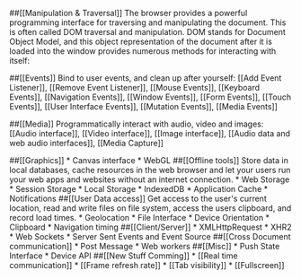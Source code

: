 ##[[Manipulation & Traversal]]
The browser provides a powerful programming interface for traversing and manipulating the document. This is often called DOM traversal and manipulation. DOM stands for Document Object Model, and this object representation of the document after it is loaded into the window provides numerous methods for interacting with itself: 

##[[Events]]
Bind to user events, and clean up after yourself: [[Add Event Listener]], [[Remove Event Listener]], [[Mouse Events]], [[Keyboard Events]], [[Navigation Events]], [[Window Events]], [[Form Events]], [[Touch Events]], [[User Interface Events]], [[Mutation Events]], [[Media Events]]

##[[Media]]
Programmatically interact with audio, video and images: [[Audio interface]], [[Video interface]], [[Image interface]], [[Audio data and web audio interfaces]], [[Media Capture]]

##[[Graphics]]
    * Canvas interface
    * WebGL
##[[Offline tools]]
Store data in local databases, cache resources in the web browser and let your users run your web apps and websites without an internet connection.
    * Web Storage
        * Session Storage
        * Local Storage
    * IndexedDB
    * Application Cache
    * Notifications
##[[User Data access]]
Get access to the user's current location, read and write files on file system, access the users clipboard, and record load times.
    * Geolocation
    * File Interface
    * Device Orientation
    * Clipboard
    * Navigation timing
##[[Client/Server]]
    * XMLHttpRequest
    * XHR2
    * Web Sockets
    * Server Sent Events and Event Source
##[[Cross Document communication]]
    * Post Message
    * Web workers
##[[Misc]]
    * Push State Interface
    * Device API
##[[New Stuff Comming]]
    * [[Real time communication]]
    * [[Frame refresh rate]]
    * [[Tab visibility]]
    * [[Fullscreen]]